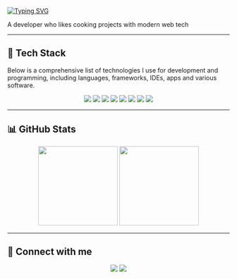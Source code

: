 [![Typing SVG](https://readme-typing-svg.demolab.com?font=Fira+Code&size=25&duration=4000&pause=300&vCenter=true&width=435&lines=Hi%2C+I'm+Niranjan;What+if+you+fly%3F+)](https://git.io/typing-svg)
 
A developer who likes cooking projects with modern web tech 

---

## 🚀 Tech Stack  

Below is a comprehensive list of technologies I use for development and programming, including languages, frameworks, IDEs, apps and various software.  

<p align="center">
  
  <!-- Languages -->
  <img src="https://img.shields.io/badge/C-00599C?style=for-the-badge&logo=c&logoColor=white" />
  <img src="https://img.shields.io/badge/C++-00599C?style=for-the-badge&logo=c%2B%2B&logoColor=white" />
  <img src="https://img.shields.io/badge/HTML5-E34F26?style=for-the-badge&logo=html5&logoColor=white" />
  <img src="https://img.shields.io/badge/CSS3-1572B6?style=for-the-badge&logo=css3&logoColor=white" />

  <!-- Frameworks -->
  <!-- <img src="https://img.shields.io/badge/TailwindCSS-38B2AC?style=for-the-badge&logo=tailwind-css&logoColor=white" /> -->

  <!-- Tools -->
  <img src="https://img.shields.io/badge/Git-F05033?style=for-the-badge&logo=git&logoColor=white" />
  <img src="https://img.shields.io/badge/GitHub-181717?style=for-the-badge&logo=github&logoColor=white" />
  <img src="https://img.shields.io/badge/VSCode-007ACC?style=for-the-badge&logo=visual-studio-code&logoColor=white" />
  <img src="https://img.shields.io/badge/Vim-019733?style=for-the-badge&logo=vim&logoColor=white" />
</p>

---

## 📊 GitHub Stats  

<p align="center">
  <img src="https://github-readme-stats.vercel.app/api?username=NiranjanD0&show_icons=true&theme=radical" height="180" />
  <img src="https://github-readme-stats.vercel.app/api/top-langs/?username=NiranjanD0&layout=compact&theme=radical" height="180" />
</p>

---

## 🔗 Connect with me  

<p align="center">
  <a href="https://niranjan0.xyz"><img src="https://img.shields.io/badge/Website-000000?style=for-the-badge&logo=google-chrome&logoColor=white" /></a>
  <a href="mailto:niranjan@niranjan0.xyz"><img src="https://img.shields.io/badge/Email-D14836?style=for-the-badge&logo=gmail&logoColor=white" /></a>
</p>
